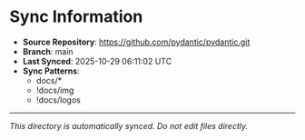 # Sync Information

- **Source Repository**: https://github.com/pydantic/pydantic.git
- **Branch**: main
- **Last Synced**: 2025-10-29 06:11:02 UTC
- **Sync Patterns**:
  - docs/*
  - !docs/img
  - !docs/logos

---
*This directory is automatically synced. Do not edit files directly.*
